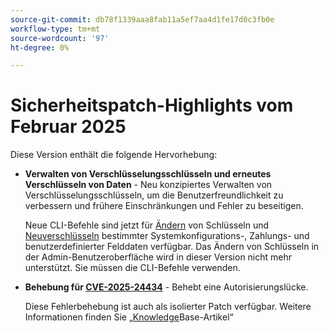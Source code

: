 ```yaml
---
source-git-commit: db78f1339aaa8fab11a5ef7aa4d1fe17d0c3fb0e
workflow-type: tm+mt
source-wordcount: '97'
ht-degree: 0%

---
```

# Sicherheitspatch-Highlights vom Februar 2025

Diese Version enthält die folgende Hervorhebung:

* **Verwalten von Verschlüsselungsschlüsseln und erneutes Verschlüsseln von Daten** - Neu konzipiertes Verwalten von Verschlüsselungsschlüsseln, um die Benutzerfreundlichkeit zu verbessern und frühere Einschränkungen und Fehler zu beseitigen.<!-- AC-12679 -->

  Neue CLI-Befehle sind jetzt für [Ändern](https://experienceleague.adobe.com/en/docs/commerce-admin/systems/security/encryption-key) von Schlüsseln und [Neuverschlüsseln](https://developer.adobe.com/commerce/php/development/security/data-encryption/) bestimmter Systemkonfigurations-, Zahlungs- und benutzerdefinierter Felddaten verfügbar. Das Ändern von Schlüsseln in der Admin-Benutzeroberfläche wird in dieser Version nicht mehr unterstützt. Sie müssen die CLI-Befehle verwenden.

* **Behebung für [CVE-2025-24434](https://nvd.nist.gov/vuln/detail/CVE-2025-24434)** - Behebt eine Autorisierungslücke.

  Diese Fehlerbehebung ist auch als isolierter Patch verfügbar. Weitere Informationen finden Sie [ „Knowledge](https://experienceleague.adobe.com/en/docs/commerce-knowledge-base/kb/troubleshooting/known-issues-patches-attached/security-update-available-for-adobe-commerce-apsb25-08)Base-Artikel“<!-- AC-12755 -->
